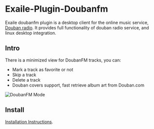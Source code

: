Exaile-Plugin-Doubanfm
======================

Exaile doubanfm plugin is a desktop client for the online music service, [Douban radio](http://douban.fm "Douban FM"). It provides full functionality of douban radio service, and linux desktop integration.

Intro
-----

There is a minimized view for DoubanFM tracks, you can:

* Mark a track as favorite or not
* Skip a track
* Delete a track
* Douban covers support, fast retrieve album art from Douban.com

![DoubanFM Mode](http://farm5.static.flickr.com/4075/4760493886_5e334726cf.jpg "Douban FM Mode")

Install
-------
[Installation Instructions](https://github.com/sunng87/exaile-doubanfm-plugin/wiki/Installation).



